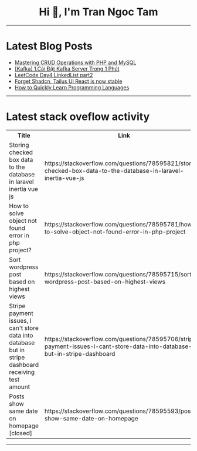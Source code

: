<h1 align="center">Hi 👋, I'm Tran Ngoc Tam</h1>

---

# Latest Blog Posts 
<!-- BLOG-POST-LIST:START -->
- [Mastering CRUD Operations with PHP and MySQL](https://dev.to/rkadriu/mastering-crud-operations-with-php-and-mysql-51gh)
- [[Kafka] 1.Cài Đặt Kafka Server Trong 1 Phút](https://dev.to/opendev_dev/kafka-1cai-dat-kafka-server-trong-1-phut-52of)
- [LeetCode Day4 LinkedList part2](https://dev.to/flame_chan_a3b11ee24d487d/leetcode-day4-linkedlist-part2-4lac)
- [Forget Shadcn, Tailus UI React is now stable](https://dev.to/meschacirung/forget-shadcn-tailus-ui-react-is-now-stable-d16)
- [How to Quickly Learn Programming Languages](https://dev.to/_itskish0re/how-to-quickly-learn-programming-languages-3gho)
<!-- BLOG-POST-LIST:END -->

---

# Latest stack oveflow activity
<table>
  <tr><th>Title</th><th>Link</th></tr>
  <!-- STACKOVERFLOW:START --><tr><td>Storing checked box data to the database in laravel inertia vue js</td><td>https://stackoverflow.com/questions/78595821/storing-checked-box-data-to-the-database-in-laravel-inertia-vue-js</td></tr><tr><td>How to solve object not found error in php project?</td><td>https://stackoverflow.com/questions/78595781/how-to-solve-object-not-found-error-in-php-project</td></tr><tr><td>Sort wordpress post based on highest views</td><td>https://stackoverflow.com/questions/78595715/sort-wordpress-post-based-on-highest-views</td></tr><tr><td>Stripe payment issues, I can&#39;t store data into database but in stripe dashboard receiving test amount</td><td>https://stackoverflow.com/questions/78595706/stripe-payment-issues-i-cant-store-data-into-database-but-in-stripe-dashboard</td></tr><tr><td>Posts show same date on homepage [closed]</td><td>https://stackoverflow.com/questions/78595593/posts-show-same-date-on-homepage</td></tr><!-- STACKOVERFLOW:END -->
</table>

---


